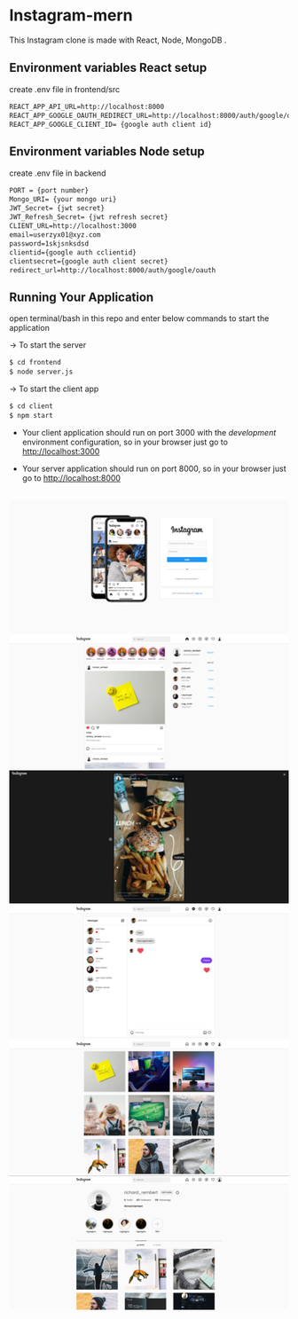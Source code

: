 ﻿# Instagram-mern
This Instagram clone is made with React, Node, MongoDB .

## Environment variables React setup 
create .env file in frontend/src
```
REACT_APP_API_URL=http://localhost:8000
REACT_APP_GOOGLE_OAUTH_REDIRECT_URL=http://localhost:8000/auth/google/oauth
REACT_APP_GOOGLE_CLIENT_ID= {google auth client id}

```
## Environment variables Node setup 
create .env file in backend
```
PORT = {port number}
Mongo_URI= {your mongo uri}
JWT_Secret= {jwt secret}
JWT_Refresh_Secret= {jwt refresh secret}
CLIENT_URL=http://localhost:3000
email=userzyx01@xyz.com
password=1skjsnksdsd
clientid={google auth cclientid}
clientsecret={google auth client secret}
redirect_url=http://localhost:8000/auth/google/oauth

```

## Running Your Application

open terminal/bash in this repo and enter below commands to start the application

&#8594; To start the server
```bash
$ cd frontend
$ node server.js
```

&#8594; To start the client app
```bash
$ cd client
$ npm start
```



* Your client application should run on port 3000 with the *development* environment configuration, so in your browser just go to [http://localhost:3000](http://localhost:3000)

* Your server application should run on port 8000, so in your browser just go to [http://localhost:8000](http://localhost:3000)

<br>

<img src="./images/login.png">
<img src="./images/home.png">
<img src="./images/story.png">
<img src="./images/chat.png">
<img src="./images/explore.png">
<img src="./images/profile.png">
